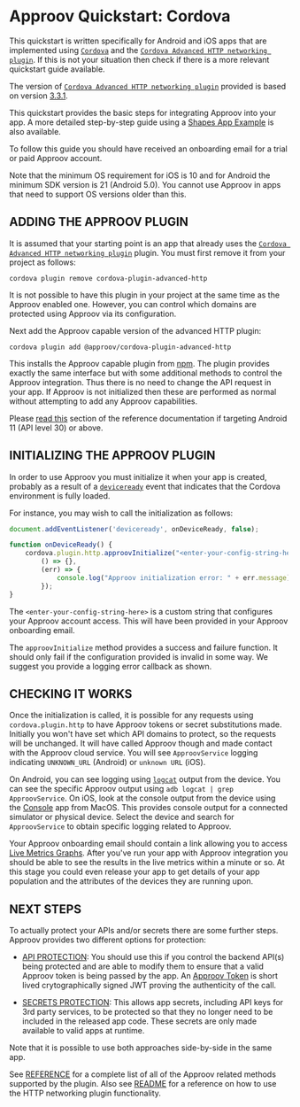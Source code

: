 # Approov Quickstart: Cordova

This quickstart is written specifically for Android and iOS apps that are implemented using [`Cordova`](https://cordova.apache.org) and the [`Cordova Advanced HTTP networking plugin`](https://www.npmjs.com/package/cordova-plugin-advanced-http). If this is not your situation then check if there is a more relevant quickstart guide available.

The version of [`Cordova Advanced HTTP networking plugin`](https://www.npmjs.com/package/cordova-plugin-advanced-http) provided is based on version [3.3.1](https://github.com/silkimen/cordova-plugin-advanced-http/blob/master/CHANGELOG.md).

This quickstart provides the basic steps for integrating Approov into your app. A more detailed step-by-step guide using a [Shapes App Example](https://github.com/approov/quickstart-cordova-advancedhttp/blob/master/SHAPES-EXAMPLE.md) is also available.

To follow this guide you should have received an onboarding email for a trial or paid Approov account.

Note that the minimum OS requirement for iOS is 10 and for Android the minimum SDK version is 21 (Android 5.0). You cannot use Approov in apps that need to support OS versions older than this.

## ADDING THE APPROOV PLUGIN

It is assumed that your starting point is an app that already uses the [`Cordova Advanced HTTP networking plugin`](https://www.npmjs.com/package/cordova-plugin-advanced-http) plugin. You must first remove it from your project as follows:

```
cordova plugin remove cordova-plugin-advanced-http
```

It is not possible to have this plugin in your project at the same time as the Approov enabled one. However, you can control which domains are protected using Approov via its configuration.

Next add the Approov capable version of the advanced HTTP plugin:

```
cordova plugin add @approov/cordova-plugin-advanced-http
```

This installs the Approov capable plugin from [npm](https://www.npmjs.com/). The plugin provides exactly the same interface but with some additional methods to control the Approov integration. Thus there is no need to change the API request in your app. If Approov is not initialized then these are performed as normal without attempting to add any Approov capabilities.

Please [read this](https://approov.io/docs/latest/approov-usage-documentation/#targeting-android-11-and-above) section of the reference documentation if targeting Android 11 (API level 30) or above.

## INITIALIZING THE APPROOV PLUGIN

In order to use Approov you must initialize it when your app is created, probably as a result of a [`deviceready`](https://cordova.apache.org/docs/en/latest/cordova/events/events.html#deviceready) event that indicates that the Cordova environment is fully loaded.

For instance, you may wish to call the initialization as follows:

```Javascript
document.addEventListener('deviceready', onDeviceReady, false);

function onDeviceReady() {
    cordova.plugin.http.approovInitialize("<enter-your-config-string-here>",
        () => {},
        (err) => {
            console.log("Approov initialization error: " + err.message);
        });
}
```

The `<enter-your-config-string-here>` is a custom string that configures your Approov account access. This will have been provided in your Approov onboarding email.

The `approovInitialize` method provides a success and failure function. It should only fail if the configuration provided is invalid in some way. We suggest you provide a logging error callback as shown.

## CHECKING IT WORKS
Once the initialization is called, it is possible for any requests using `cordova.plugin.http` to have Approov tokens or secret substitutions made. Initially you won't have set which API domains to protect, so the requests will be unchanged. It will have called Approov though and made contact with the Approov cloud service. You will see `ApproovService` logging indicating `UNKNOWN_URL` (Android) or `unknown URL` (iOS).

On Android, you can see logging using [`logcat`](https://developer.android.com/studio/command-line/logcat) output from the device. You can see the specific Approov output using `adb logcat | grep ApproovService`. On iOS, look at the console output from the device using the [Console](https://support.apple.com/en-gb/guide/console/welcome/mac) app from MacOS. This provides console output for a connected simulator or physical device. Select the device and search for `ApproovService` to obtain specific logging related to Approov.

Your Approov onboarding email should contain a link allowing you to access [Live Metrics Graphs](https://approov.io/docs/latest/approov-usage-documentation/#metrics-graphs). After you've run your app with Approov integration you should be able to see the results in the live metrics within a minute or so. At this stage you could even release your app to get details of your app population and the attributes of the devices they are running upon.

## NEXT STEPS
To actually protect your APIs and/or secrets there are some further steps. Approov provides two different options for protection:

* [API PROTECTION](https://github.com/approov/quickstart-cordova-advancedhttp/blob/master/API-PROTECTION.md): You should use this if you control the backend API(s) being protected and are able to modify them to ensure that a valid Approov token is being passed by the app. An [Approov Token](https://approov.io/docs/latest/approov-usage-documentation/#approov-tokens) is short lived crytographically signed JWT proving the authenticity of the call.

* [SECRETS PROTECTION](https://github.com/approov/quickstart-cordova-advancedhttp/blob/master/SECRETS-PROTECTION.md): This allows app secrets, including API keys for 3rd party services, to be protected so that they no longer need to be included in the released app code. These secrets are only made available to valid apps at runtime.

Note that it is possible to use both approaches side-by-side in the same app.

See [REFERENCE](https://github.com/approov/quickstart-cordova-advancedhttp/blob/master/REFERENCE.md) for a complete list of all of the Approov related methods supported by the plugin. Also see [README](https://github.com/approov/quickstart-cordova-advancedhttp/blob/master/plugins/approov-advanced-http/README.md) for a reference on how to use the HTTP networking plugin functionality.
